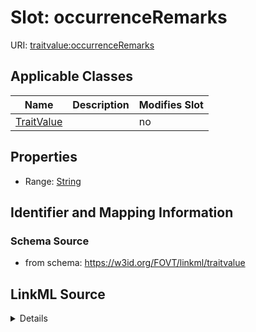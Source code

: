 

# Slot: occurrenceRemarks

URI: [traitvalue:occurrenceRemarks](http://purl.obolibrary.org/obo/FOVT/data#occurrenceRemarks)



<!-- no inheritance hierarchy -->





## Applicable Classes

| Name | Description | Modifies Slot |
| --- | --- | --- |
| [TraitValue](TraitValue.md) |  |  no  |







## Properties

* Range: [String](String.md)





## Identifier and Mapping Information







### Schema Source


* from schema: https://w3id.org/FOVT/linkml/traitvalue




## LinkML Source

<details>
```yaml
name: occurrenceRemarks
from_schema: https://w3id.org/FOVT/linkml/traitvalue
rank: 1000
alias: occurrenceRemarks
domain_of:
- TraitValue
range: string

```
</details>